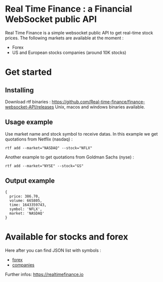 # Real Time Finance : a Financial WebSocket public API

Real Time Finance is a simple websocket public API to get real-time stock prices.
The following markets are available at the moment :

- Forex
- US and European stocks companies (around 10K stocks)

# Get started

## Installing

Download rtf binaries : https://github.com/Real-time-finance/finance-websocket-API/releases
Unix, macos and windows binaries available.

## Usage example

Use market name and stock symbol to receive datas. In this example we get quotations from Netflix (nasdaq) : 
```shell
rtf add --market="NASDAQ" --stock="NFLX"
```
Another example to get quotations from Goldman Sachs (nyse) :  
```shell
rtf add --market="NYSE" --stock="GS"
```

## Output example 

```
{
  price: 386.70,
  volume: 665805,
  time: 1643359743,
  symbol: 'NFLX',
  market: 'NASDAQ'
}
```

# Available for stocks and forex

Here after you can find JSON list with symbols :

- [forex][forex]
- [companies][companies]


Further infos: https://realtimefinance.io

[forex]: ./pairs_list.json
[companies]: ./companies_list.json
